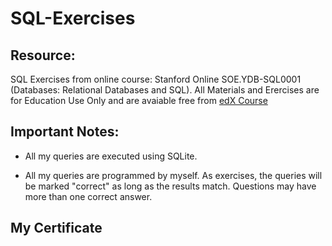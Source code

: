 # SQL-Exercises

## Resource:

SQL Exercises from online course: Stanford Online SOE.YDB-SQL0001 (Databases: Relational Databases and SQL). All Materials and Erercises are for Education Use Only and are avaiable free from [edX Course](https://www.edx.org/course/databases-5-sql?index=product_value_experiment_a&queryID=d54a936286cf2654d5f7526956224889&position=2&eaid=c889248f-b0cd-44a3-bde9-b40e27769487&v=2&linked_from=autocomplete&c=autocomplete/)

## Important Notes:

- All my queries are executed using SQLite.

- All my queries are programmed by myself. As exercises, the queries will be marked "correct" as long as the results match. Questions may have more than one correct answer.

## My Certificate

![]()
